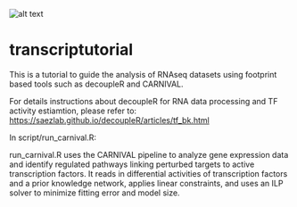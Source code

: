![alt text](https://github.com/saezlab/transcriptutorial/blob/master/transcriptuto_logo.001.png?raw=true)

# transcriptutorial
This is a tutorial to guide the analysis of RNAseq datasets using footprint based tools such as decoupleR and CARNIVAL.

For details instructions about decoupleR for RNA data processing and TF activity estiamtion, please refer to: https://saezlab.github.io/decoupleR/articles/tf_bk.html

In script/run_carnival.R:

run_carnival.R uses the CARNIVAL pipeline to analyze gene expression data and identify regulated pathways linking perturbed targets to active transcription factors. It reads in differential activities of transcription factors and a prior knowledge network, applies linear constraints, and uses an ILP solver to minimize fitting error and model size.

